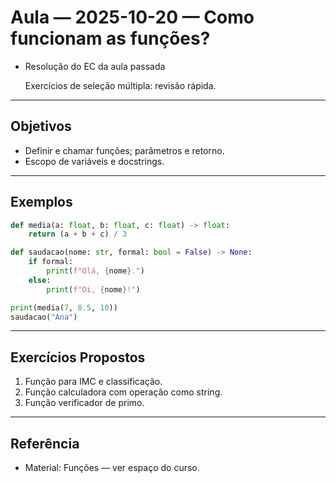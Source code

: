 # Aula — 2025-10-20 — Como funcionam as funções?

- Resolução do EC da aula passada

  Exercícios de seleção múltipla: revisão rápida.

---

## Objetivos

- Definir e chamar funções; parâmetros e retorno.
- Escopo de variáveis e docstrings.

---

## Exemplos

```python
def media(a: float, b: float, c: float) -> float:
    return (a + b + c) / 3

def saudacao(nome: str, formal: bool = False) -> None:
    if formal:
        print(f"Olá, {nome}.")
    else:
        print(f"Oi, {nome}!")

print(media(7, 8.5, 10))
saudacao("Ana")
```

---

## Exercícios Propostos

1. Função para IMC e classificação.
2. Função calculadora com operação como string.
3. Função verificador de primo.

---

## Referência

- Material: Funções — ver espaço do curso.


